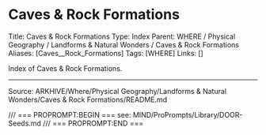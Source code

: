 # Caves & Rock Formations

Title: Caves & Rock Formations
Type: Index
Parent: WHERE / Physical Geography / Landforms & Natural Wonders / Caves & Rock Formations
Aliases: [Caves__Rock_Formations]
Tags: [WHERE]
Links: []

Index of Caves & Rock Formations.

---
Source: ARKHIVE/Where/Physical Geography/Landforms & Natural Wonders/Caves & Rock Formations/README.md

/// === PROPROMPT:BEGIN ===
see: MIND/ProPrompts/Library/DOOR-Seeds.md
/// === PROPROMPT:END ===
